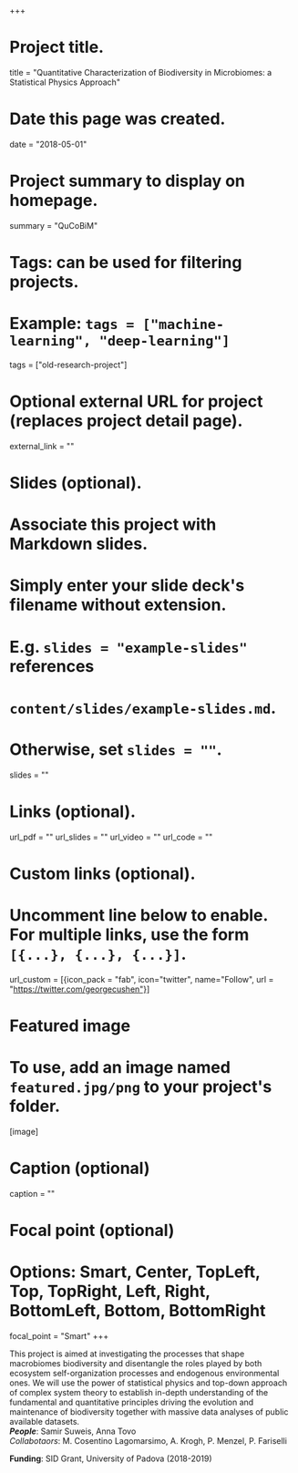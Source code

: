 +++
# Project title.
title = "Quantitative Characterization of Biodiversity in Microbiomes: a Statistical Physics Approach"

# Date this page was created.
date = "2018-05-01"

# Project summary to display on homepage.
summary = "QuCoBiM"

# Tags: can be used for filtering projects.
# Example: `tags = ["machine-learning", "deep-learning"]`
tags = ["old-research-project"]

# Optional external URL for project (replaces project detail page).
external_link = ""

# Slides (optional).
#   Associate this project with Markdown slides.
#   Simply enter your slide deck's filename without extension.
#   E.g. `slides = "example-slides"` references
#   `content/slides/example-slides.md`.
#   Otherwise, set `slides = ""`.
slides = ""

# Links (optional).
url_pdf = ""
url_slides = ""
url_video = ""
url_code = ""

# Custom links (optional).
#   Uncomment line below to enable. For multiple links, use the form `[{...}, {...}, {...}]`.
url_custom = [{icon_pack = "fab", icon="twitter", name="Follow", url = "https://twitter.com/georgecushen"}]

# Featured image
# To use, add an image named `featured.jpg/png` to your project's folder.
[image]
  # Caption (optional)
  caption = ""

  # Focal point (optional)
  # Options: Smart, Center, TopLeft, Top, TopRight, Left, Right, BottomLeft, Bottom, BottomRight
  focal_point = "Smart"
+++

This project is aimed at investigating the processes that shape macrobiomes biodiversity and disentangle the roles played by both ecosystem self-organization processes and endogenous environmental ones. We will use the power of statistical physics and top-down approach of complex system theory to establish in-depth understanding of the fundamental and quantitative principles driving the evolution and maintenance of biodiversity together with massive data analyses of public available datasets.<br>
***People***: Samir Suweis, Anna Tovo<br>
*Collabotaors*: M. Cosentino Lagomarsimo, A. Krogh, P. Menzel, P. Fariselli

**Funding**: SID Grant, University of Padova (2018-2019)

